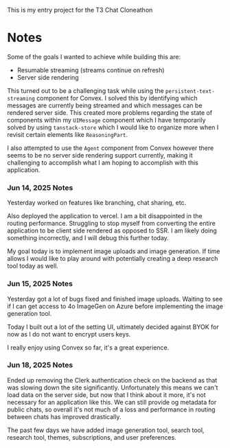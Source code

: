 This is my entry project for the T3 Chat Cloneathon

# Notes

Some of the goals I wanted to achieve while building this are:

- Resumable streaming (streams continue on refresh)
- Server side rendering

This turned out to be a challenging task while using the `persistent-text-streaming` component for Convex. I solved this by identifying
which messages are currently being streamed and which messages can be rendered server side. This created more problems regarding the state
of components within my `UIMessage` component which I have temporarily solved by using `tanstack-store` which I would like to organize more
when I revisit certain elements like `ReasoningPart`.

I also attempted to use the `Agent` component from Convex however there seems to be no server side rendering support currently, making it
challenging to accomplish what I am hoping to accomplish with this application.

### Jun 14, 2025 Notes

Yesterday worked on features like branching, chat sharing, etc.

Also deployed the application to vercel. I am a bit disappointed in the routing performance. Struggling to stop myself from converting the
entire application to be client side rendered as opposed to SSR. I am likely doing something incorrectly, and I will debug this further today.

My goal today is to implement image uploads and image generation. If time allows I would like to play around with potentially creating a deep
research tool today as well.

### Jun 15, 2025 Notes

Yesterday got a lot of bugs fixed and finished image uploads. Waiting to see if I can get access to 4o ImageGen on Azure before implementing the image generation tool.

Today I built out a lot of the setting UI, ultimately decided against BYOK for now as I do not want to encrypt users keys.

I really enjoy using Convex so far, it's a great experience.

### Jun 18, 2025 Notes

Ended up removing the Clerk authentication check on the backend as that was slowing down the site significantly. Unfortunately this means we can't load data on the server
side, but now that I think about it more, it's not necessary for an application like this. We can still provide og metadata for public chats, so overall it's
not much of a loss and performance in routing between chats has improved drastically.

The past few days we have added image generation tool, search tool, research tool, themes, subscriptions, and user preferences.
